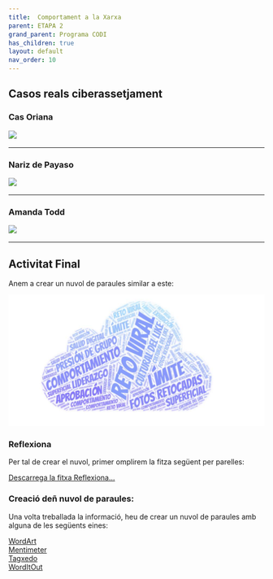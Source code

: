 ```yaml
---
title:  Comportament a la Xarxa
parent: ETAPA 2
grand_parent: Programa CODI
has_children: true
layout: default
nav_order: 10
---
```

## Casos reals ciberassetjament


### Cas Oriana

<a href="https://www.youtube.com/watch?v=Kl_Vh30-E6g" target="_blank">
  <img src="https://img.youtube.com/vi/Kl_Vh30-E6g/hqdefault.jpg" width="300"/>
</a>


---

### Nariz de Payaso

<a href="https://www.youtube.com/watch?v=P3dfhC_LLRg&list=RDP3dfhC_LLRg&start_radio=1" target="_blank">
  <img src="https://img.youtube.com/vi/P3dfhC_LLRg/hqdefault.jpg" width="300"/>
</a>


---

### Amanda Todd

<a href="https://www.youtube.com/watch?v=6yIhGau0qXg&rco=1" target="_blank">
  <img src="https://img.youtube.com/vi/6yIhGau0qXg/hqdefault.jpg" width="300"/>
</a>


---

## Activitat Final

Anem a crear un nuvol de paraules similar a este:

![alt text](imatges/nuvol.png)



### Reflexiona

Per tal de crear el nuvol, primer omplirem la fitza següent per parelles:


[Descarrega la fitxa Reflexiona...](Reflexiona.odt)


### Creació deñ nuvol de paraules:

Una volta treballada la informació, heu de crear un nuvol de paraules amb alguna de les següents eines:


<a href="https://wordart.com/" target="_blank">WordArt</a><br>
<a href="https://www.mentimeter.com/es-ES" target="_blank">Mentimeter</a><br>
<a href="http://www.tagxedo.com/" target="_blank">Tagxedo</a><br>
<a href="https://worditout.com/" target="_blank">WordItOut</a><br>



